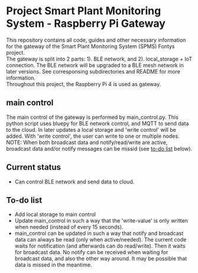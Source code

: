 # Project Smart Plant Monitoring System - Raspberry Pi Gateway
This repository contains all code, guides and other necessary information for the gateway of the Smart Plant Monitoring System (SPMS) Fontys project.\
The gateway is split into 2 parts: 1). BLE network, and 2). local_storage + IoT connection. The BLE network will be upgraded to a BLE mesh network in later versions. See corresponsing subdirectories and README for more information.\
Throughout this project, the Raspberry Pi 4 is used as gateway.


## main control
The main control of the gateway is performed by main_control.py. This python script uses bluepy for BLE network control, and MQTT to send data to the cloud. In later updates a local storage and 'write control' will be added. With 'write control', the user can write to one or multiple nodes.\
NOTE: When both broadcast data and notify/read/write are active, broadcast data and/or notify messages can be missid (see [to-do list](#To-do-list) below).

## Current status
- Can control BLE network and send data to cloud.

## To-do list
- Add local storage to main control
- Update main_control in such a way that the 'write-value' is only written when needed (instead of every 15 seconds).
- main_control can be updated in such a way that notify and broadcast data can always be read (only when active/needed). The current code waits for notification (and afterwards can do read/write). Then it waits for broadcast data. No notify can be received when waiting for broadcast data, and also the other way around. It may be possible that data is missed in the meantime.
